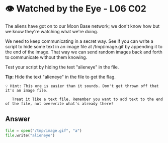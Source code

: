 ﻿# 👁 Watched by the Eye - L06 C02

The aliens have got on to our Moon Base network; we don't know how but we know they're watching what we're doing.

We need to keep communicating in a secret way. See if you can write a script to hide some text in an image file at /tmp/image.gif by appending it to the end of the image. That way we can send random images back and forth to communicate without them knowing.

Test your script by hiding the text "alieneye" in the file.

**Tip:** Hide the text "alieneye" in the file to get the flag.

```
💡 Hint: This one is easier than it sounds. Don't get thrown off that it's an image file.
   
   Treat it like a text file. Remember you want to add text to the end of the file, not overwrite what's already there!
```

## Answer

```python
file = open("/tmp/image.gif", "a")  
file.write("alieneye")
```
